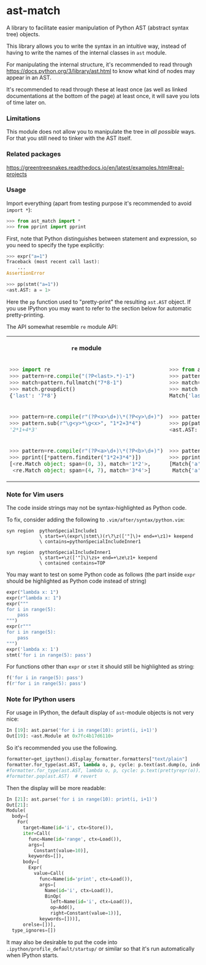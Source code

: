 # ast-match

A library to facilitate easier manipulation of Python AST (abstract syntax tree) objects.

This library allows you to write the syntax in an intuitive way, instead of having to write the names of the internal classes in `ast` module.

For manipulating the internal structure, it's recommended to read through https://docs.python.org/3/library/ast.html to know what kind of nodes may appear in an AST.

It's recommended to read through these at least once (as well as linked documentations at the bottom of the page) at least once,
it will save you lots of time later on.

### Limitations

This module does not allow you to manipulate the tree in *all possible* ways. For that you still need to tinker with the AST itself.

### Related packages

https://greentreesnakes.readthedocs.io/en/latest/examples.html#real-projects

### Usage

Import everything (apart from testing purpose it's recommended to avoid `import *`):

```python
>>> from ast_match import *
>>> from pprint import pprint

```

First, note that Python distinguishes between statement and expression, so you need to specify the type explicitly:

```python
>>> expr("a=1")
Traceback (most recent call last):
    ...
AssertionError

>>> pp(stmt("a=1"))
<ast.AST: a = 1>

```

Here the `pp` function used to "pretty-print" the resulting `ast.AST` object. If you use IPython you may want to refer to the section below for automatic pretty-printing.

The API somewhat resemble `re` module API:

<table>
<tr>
<th>

`re` module

</th>
<th>

`ast_match` module

</th>
</tr>
<tr>
<td>

```python
>>> import re
>>> pattern=re.compile("(?P<last>.*)-1")
>>> match=pattern.fullmatch("7*8-1")
>>> match.groupdict()
{'last': '7*8'}

```

</td>
<td> 

```python
>>> from ast_match import *
>>> pattern=compile(expr("_last-1"))
>>> match=pattern.fullmatch(expr("7*8-1"))
>>> match
Match{'last': <ast.AST: 7 * 8>}

```

</td>
</tr>
<tr>
<td>

```python
>>> pattern=re.compile(r"(?P<x>\d+)\*(?P<y>\d+)")
>>> pattern.sub(r"\g<y>*\g<x>", "1*2+3*4")
'2*1+4*3'

```

</td>
<td> 

```python
>>> pattern=compile(expr("_x * _y"))
>>> pp(pattern.sub(repl(expr("_y*_x")), expr("1*2+3*4")))
<ast.AST: 2 * 1 + 4 * 3>

```

</td>
</tr>
<tr>
<td>

```python
>>> pattern=re.compile(r"(?P<a>\d+)\*(?P<b>\d+)")
>>> pprint([*pattern.finditer("1*2+3*4")])
[<re.Match object; span=(0, 3), match='1*2'>,
 <re.Match object; span=(4, 7), match='3*4'>]

```

</td>
<td> 

```python
>>> pattern=compile(expr("_a*_b"))
>>> pprint([*pattern.finditer(expr("1*2+3*4"))])
[Match{'a': <ast.AST: 1>, 'b': <ast.AST: 2>},
 Match{'a': <ast.AST: 3>, 'b': <ast.AST: 4>}]

```

</td>
</tr>
</table>

### Note for Vim users

The code inside strings may not be syntax-highlighted as Python code.

To fix, consider adding the following to `.vim/after/syntax/python.vim`:

```vim
syn region  pythonSpecialInclude1
			\ start=+\(expr\|stmt\)(r\?\z(['"]\)+ end=+\z1)+ keepend
			\ contains=pythonSpecialIncludeInner1

syn region  pythonSpecialIncludeInner1
			\ start=+\z(['"]\)\zs+ end=+\ze\z1+ keepend
			\ contained contains=TOP
```

You may want to test on some Python code as follows (the part inside `expr` should be highlighted as Python code instead of string)

```python
expr("lambda x: 1")
expr(r"lambda x: 1")
expr("""
for i in range(5):
	pass
""")
expr(r"""
for i in range(5):
	pass
""")
expr('lambda x: 1')
stmt('for i in range(5): pass')
```

For functions other than `expr` or `stmt` it should still be highlighted as string:

```python
f('for i in range(5): pass')
f(r'for i in range(5): pass')
```


### Note for IPython users

For usage in IPython, the default display of `ast`-module objects is not very nice:

```python
In [19]: ast.parse('for i in range(10): print(i, i+1)')
Out[19]: <ast.Module at 0x7fc4b17d6110>
```

So it's recommended you use the following.

```python
formatter=get_ipython().display_formatter.formatters["text/plain"]
formatter.for_type(ast.AST, lambda o, p, cycle: p.text(ast.dump(o, indent=2)))
#formatter.for_type(ast.AST, lambda o, p, cycle: p.text(prettyrepr(o)))  # alternative, prettier but does not show the internal
#formatter.pop(ast.AST)  # revert
```

Then the display will be more readable:

```python
In [21]: ast.parse('for i in range(10): print(i, i+1)')
Out[21]: 
Module(
  body=[
    For(
      target=Name(id='i', ctx=Store()),
      iter=Call(
        func=Name(id='range', ctx=Load()),
        args=[
          Constant(value=10)],
        keywords=[]),
      body=[
        Expr(
          value=Call(
            func=Name(id='print', ctx=Load()),
            args=[
              Name(id='i', ctx=Load()),
              BinOp(
                left=Name(id='i', ctx=Load()),
                op=Add(),
                right=Constant(value=1))],
            keywords=[]))],
      orelse=[])],
  type_ignores=[])
```

It may also be desirable to put the code into `.ipython/profile_default/startup/` or similar so that it's run automatically when IPython starts.
